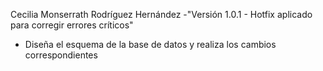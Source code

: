 Cecilia Monserrath Rodríguez Hernández
-"Versión 1.0.1 - Hotfix aplicado para corregir errores críticos"
- Diseña el esquema de la base de datos y realiza los cambios correspondientes
